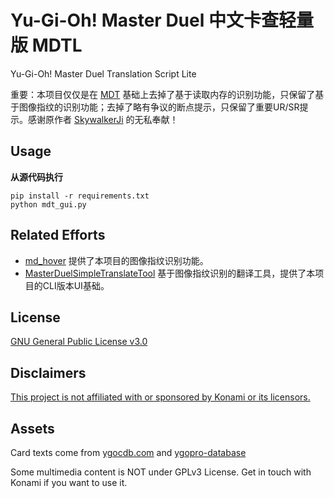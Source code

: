 # Yu-Gi-Oh! Master Duel 中文卡查轻量版 MDTL

Yu-Gi-Oh! Master Duel Translation Script Lite

重要：本项目仅仅是在 [MDT](https://github.com/SkywalkerJi/mdt) 基础上去掉了基于读取内存的识别功能，只保留了基于图像指纹的识别功能；去掉了略有争议的断点提示，只保留了重要UR/SR提示。感谢原作者 [SkywalkerJi](https://github.com/SkywalkerJi) 的无私奉献！

## Usage

**从源代码执行**

```
pip install -r requirements.txt
python mdt_gui.py
```

## Related Efforts

* [md_hover](https://github.com/wangyi041228/md_hover) 提供了本项目的图像指纹识别功能。
* [MasterDuelSimpleTranslateTool](https://github.com/PatchouliTC/MasterDuelSimpleTranslateTool) 基于图像指纹识别的翻译工具，提供了本项目的CLI版本UI基础。

## License

[GNU General Public License v3.0](https://github.com/SkywalkerJi/mdt/blob/master/LICENSE) 

## Disclaimers

<ins>This project is not affiliated with or sponsored by Konami or its licensors.</ins>

## Assets

Card texts come from [ygocdb.com](https://ygocdb.com) and [ygopro-database](https://github.com/mycard/ygopro-database)

Some multimedia content is NOT under GPLv3 License. Get in touch with Konami if you want to use it.
